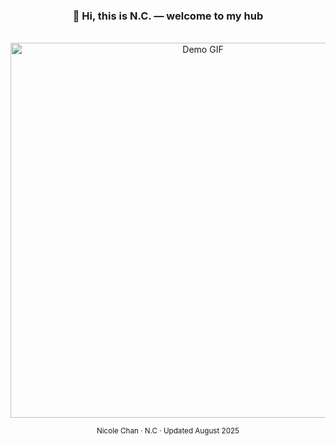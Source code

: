 <div align="center">

### 👋 Hi, this is N.C. — welcome to my hub

<br />

<img src="https://github.com/user-attachments/assets/824d53c3-0605-42f8-ad18-dc148edc18ad" width="600" alt="Demo GIF">

<br />

<small>Nicole Chan · N.C · Updated August 2025</small>

</div>
